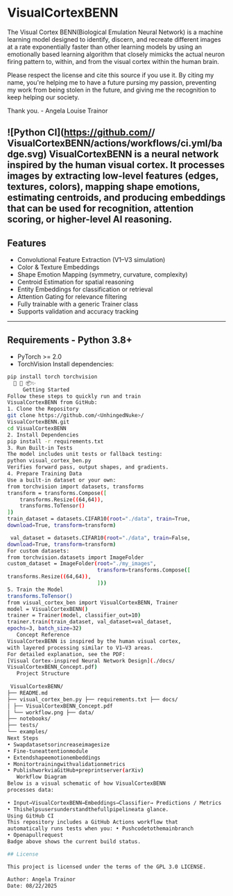 # VisualCortexBENN
The Visual Cortex BENN(Biological Emulation Neural Network) is a machine learning model designed to identify, discern, and recreate different images at a rate exponentially faster than other learning models by using an emotionally based learning algorithm that closely mimicks the actual neuron firing pattern to, within, and from the visual cortex within the human brain. 

Please respect the license and cite this source if you use it. By citing my name, you're helping me to have a future pursing my passion, preventing my work from being stolen in the future, and giving me the recognition to keep helping our society. 

Thank you.  - Angela Louise Trainor

![Python CI](https://github.com/<UnhingedNuke>/
VisualCortexBENN/actions/workflows/ci.yml/badge.svg)
**VisualCortexBENN** is a neural network inspired by the
human visual cortex.
It processes images by extracting low-level features
(edges, textures, colors),
mapping shape emotions, estimating centroids, and producing
embeddings that can
be used for recognition, attention scoring, or higher-level
AI reasoning.
---
## Features
- Convolutional Feature Extraction (V1–V3 simulation)
- Color & Texture Embeddings
- Shape Emotion Mapping (symmetry, curvature, complexity)
- Centroid Estimation for spatial reasoning
- Entity Embeddings for classification or retrieval
- Attention Gating for relevance filtering
- Fully trainable with a generic Trainer class
- Supports validation and accuracy tracking
---
## Requirements - Python 3.8+
- PyTorch >= 2.0
- TorchVision
Install dependencies:
```bash
pip install torch torchvision
  🎨 🧠 📦✨
     Getting Started
Follow these steps to quickly run and train
VisualCortexBENN from GitHub:
1. Clone the Repository
git clone https://github.com/<UnhingedNuke>/
VisualCortexBENN.git
cd VisualCortexBENN
2. Install Dependencies
pip install -r requirements.txt
3. Run Built-in Tests
The model includes unit tests or fallback testing:
python visual_cortex_ben.py
Verifies forward pass, output shapes, and gradients.
4. Prepare Training Data
Use a built-in dataset or your own:
from torchvision import datasets, transforms
transform = transforms.Compose([
    transforms.Resize((64,64)),
    transforms.ToTensor()
])
train_dataset = datasets.CIFAR10(root="./data", train=True,
download=True, transform=transform)

 val_dataset = datasets.CIFAR10(root="./data", train=False,
download=True, transform=transform)
For custom datasets:
from torchvision.datasets import ImageFolder
custom_dataset = ImageFolder(root="./my_images",
                             transform=transforms.Compose([
transforms.Resize((64,64)),
                             ]))
5. Train the Model
transforms.ToTensor()
from visual_cortex_ben import VisualCortexBENN, Trainer
model = VisualCortexBENN()
trainer = Trainer(model, classifier_out=10)
trainer.train(train_dataset, val_dataset=val_dataset,
epochs=3, batch_size=32)
   Concept Reference
VisualCortexBENN is inspired by the human visual cortex,
with layered processing similar to V1–V3 areas.
For detailed explanation, see the PDF:
[Visual Cortex-inspired Neural Network Design](./docs/
VisualCortexBENN_Concept.pdf)
   Project Structure
  
 VisualCortexBENN/
├── README.md
├── visual_cortex_ben.py ├── requirements.txt ├── docs/
│ ├── VisualCortexBENN_Concept.pdf
│ └── workflow.png ├── data/
├── notebooks/
├── tests/
└── examples/
Next Steps
• Swapdatasetsorincreaseimagesize
• Fine-tuneattentionmodule
• Extendshapeemotionembeddings
• Monitortrainingwithvalidationmetrics
• PublishworkviaGitHub+preprintserver(arXiv)
   Workflow Diagram
Below is a visual schematic of how VisualCortexBENN
processes data:
  
• Input→VisualCortexBENN→Embeddings→Classifier→ Predictions / Metrics
• Thishelpsusersunderstandthefullpipelineata glance.
Using GitHub CI
This repository includes a GitHub Actions workflow that
automatically runs tests when you: • Pushcodetothemainbranch
• Openapullrequest
Badge above shows the current build status.

## License

This project is licensed under the terms of the GPL 3.0 LICENSE.

Author: Angela Trainor
Date: 08/22/2025

